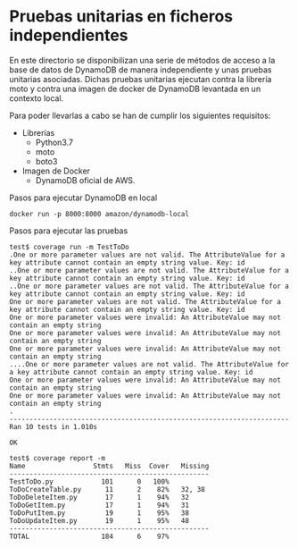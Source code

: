 # Pruebas unitarias en ficheros independientes

En este directorio se disponibilizan una serie de métodos de acceso a la base de datos de DynamoDB de manera independiente y unas pruebas unitarias asociadas.
Dichas pruebas unitarias ejecutan contra la librería moto y contra una imagen de docker de DynamoDB levantada en un contexto local.

Para poder llevarlas a cabo se han de cumplir los siguientes requisitos:
 * Librerías
    * Python3.7
    * moto 
    * boto3
 * Imagen de Docker
    * DynamoDB oficial de AWS. 
 



Pasos para ejecutar DynamoDB en local
```
docker run -p 8000:8000 amazon/dynamodb-local
```
Pasos para ejecutar las pruebas
```
test$ coverage run -m TestToDo
.One or more parameter values are not valid. The AttributeValue for a key attribute cannot contain an empty string value. Key: id
..One or more parameter values are not valid. The AttributeValue for a key attribute cannot contain an empty string value. Key: id
..One or more parameter values are not valid. The AttributeValue for a key attribute cannot contain an empty string value. Key: id
One or more parameter values are not valid. The AttributeValue for a key attribute cannot contain an empty string value. Key: id
One or more parameter values were invalid: An AttributeValue may not contain an empty string
One or more parameter values were invalid: An AttributeValue may not contain an empty string
One or more parameter values were invalid: An AttributeValue may not contain an empty string
....One or more parameter values are not valid. The AttributeValue for a key attribute cannot contain an empty string value. Key: id
One or more parameter values were invalid: An AttributeValue may not contain an empty string
One or more parameter values were invalid: An AttributeValue may not contain an empty string
.
----------------------------------------------------------------------
Ran 10 tests in 1.010s

OK

test$ coverage report -m
Name                 Stmts   Miss  Cover   Missing
--------------------------------------------------
TestToDo.py            101      0   100%
ToDoCreateTable.py      11      2    82%   32, 38
ToDoDeleteItem.py       17      1    94%   32
ToDoGetItem.py          17      1    94%   31
ToDoPutItem.py          19      1    95%   38
ToDoUpdateItem.py       19      1    95%   48
--------------------------------------------------
TOTAL                  184      6    97%
```